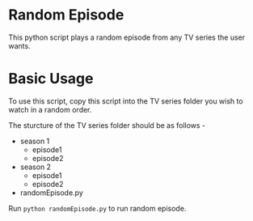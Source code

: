 # Random Episode
This python script plays a random episode from any TV series the user wants.

# Basic Usage
To use this script, copy this script into the TV series folder you wish to watch in a random order.

The sturcture of the TV series folder should be as follows -

- season 1
  - episode1
  - episode2
- season 2
  - episode1
  - episode2
- randomEpisode.py

Run ```python randomEpisode.py``` to run random episode.
